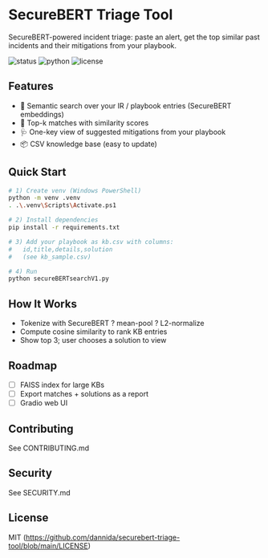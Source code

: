 # SecureBERT Triage Tool

SecureBERT-powered incident triage: paste an alert, get the top similar past incidents and their mitigations from your playbook.

![status](https://img.shields.io/badge/status-active-brightgreen)
![python](https://img.shields.io/badge/python-3.10%2B-blue)
![license](https://img.shields.io/badge/license-MIT-lightgrey)

## Features
- 🔎 Semantic search over your IR / playbook entries (SecureBERT embeddings)
- 🧭 Top-k matches with similarity scores
- 🩺 One-key view of suggested mitigations from your playbook
- 📦 CSV knowledge base (easy to update)

## Quick Start
```bash
# 1) Create venv (Windows PowerShell)
python -m venv .venv
. .\.venv\Scripts\Activate.ps1

# 2) Install dependencies
pip install -r requirements.txt

# 3) Add your playbook as kb.csv with columns:
#   id,title,details,solution
#   (see kb_sample.csv)

# 4) Run
python secureBERTsearchV1.py
```
## How It Works
- Tokenize with SecureBERT ? mean-pool ? L2-normalize  
- Compute cosine similarity to rank KB entries  
- Show top 3; user chooses a solution to view

## Roadmap
- [ ] FAISS index for large KBs  
- [ ] Export matches + solutions as a report  
- [ ] Gradio web UI

## Contributing
See CONTRIBUTING.md

## Security
See SECURITY.md

## License
MIT (https://github.com/dannida/securebert-triage-tool/blob/main/LICENSE)


